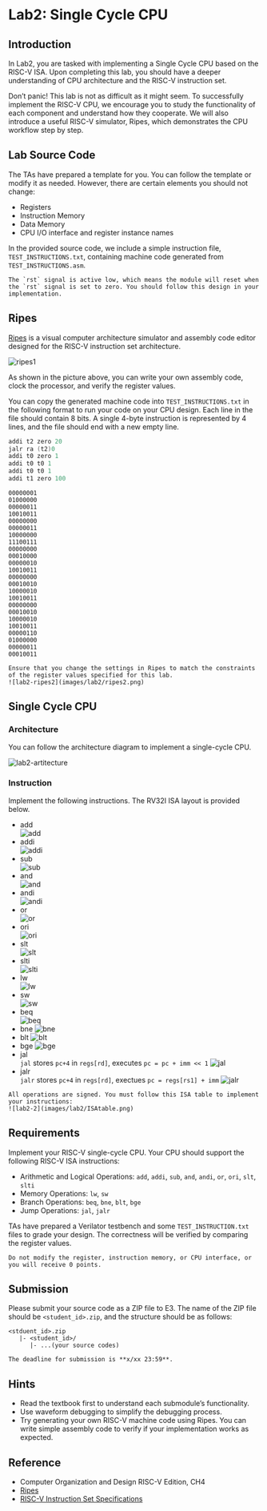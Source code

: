 # Lab2: Single Cycle CPU

## Introduction

In Lab2, you are tasked with implementing a Single Cycle CPU based on the RISC-V ISA. Upon completing this lab, you should have a deeper understanding of CPU architecture and the RISC-V instruction set.

Don’t panic! This lab is not as difficult as it might seem. To successfully implement the RISC-V CPU, we encourage you to study the functionality of each component and understand how they cooperate. We will also introduce a useful RISC-V simulator, Ripes, which demonstrates the CPU workflow step by step.

## Lab Source Code

The TAs have prepared a template for you. You can follow the template or modify it as needed. However, there are certain elements you should not change:

- Registers
- Instruction Memory
- Data Memory
- CPU I/O interface and register instance names

In the provided source code, we include a simple instruction file, `TEST_INSTRUCTIONS.txt`, containing machine code generated from `TEST_INSTRUCTIONS.asm`.

```{important}
The `rst` signal is active low, which means the module will reset when the `rst` signal is set to zero. You should follow this design in your implementation.
```

## Ripes

[Ripes](https://ripes.me/) is a visual computer architecture simulator and assembly code editor designed for the RISC-V instruction set architecture.

![ripes1](images/lab2/ripes1.png)

As shown in the picture above, you can write your own assembly code, clock the processor, and verify the register values.

You can copy the generated machine code into `TEST_INSTRUCTIONS.txt` in the following format to run your code on your CPU design. Each line in the file should contain 8 bits. A single 4-byte instruction is represented by 4 lines, and the file should end with a new empty line.

```asm
addi t2 zero 20
jalr ra (t2)0
addi t0 zero 1
addi t0 t0 1
addi t0 t0 1
addi t1 zero 100
```

```
00000001
01000000
00000011
10010011
00000000
00000011
10000000
11100111
00000000
00010000
00000010
10010011
00000000
00010010
10000010
10010011
00000000
00010010
10000010
10010011
00000110
01000000
00000011
00010011
```

```{important}
Ensure that you change the settings in Ripes to match the constraints of the register values specified for this lab.
![lab2-ripes2](images/lab2/ripes2.png)
```

## Single Cycle CPU

### Architecture

You can follow the architecture diagram to implement a single-cycle CPU.

![lab2-artitecture](images/lab2/artitecture.jpg)

### Instruction

Implement the following instructions. The RV32I ISA layout is provided below.

- add  
  ![add](images/lab2/add.png)
- addi  
  ![addi](images/lab2/addi.png)
- sub  
  ![sub](images/lab2/sub.png)
- and  
  ![and](images/lab2/and.png)
- andi  
  ![andi](images/lab2/andi.png)
- or  
  ![or](images/lab2/or.png)
- ori  
  ![ori](images/lab2/ori.png)
- slt  
  ![slt](images/lab2/slt.png)
- slti  
  ![slti](images/lab2/slti.png)
- lw  
  ![lw](images/lab2/lw.png)
- sw  
  ![sw](images/lab2/sw.png)
- beq  
  ![beq](images/lab2/beq.png)
- bne
  ![bne](images/lab2/bne.png)
- blt
  ![blt](images/lab2/blt.png)
- bge
  ![bge](images/lab2/bge.png)
- jal  
   `jal` stores `pc+4` in `regs[rd]`, executes `pc = pc + imm << 1`
  ![jal](images/lab2/jal.png)
- jalr  
  `jalr` stores `pc+4` in `regs[rd]`, exectues `pc = regs[rs1] + imm`
  ![jalr](images/lab2/jalr.png)

```{important}
All operations are signed. You must follow this ISA table to implement your instructions:
![lab2-2](images/lab2/ISAtable.png)
```

## Requirements

Implement your RISC-V single-cycle CPU. Your CPU should support the following RISC-V ISA instructions:

- Arithmetic and Logical Operations: `add`, `addi`, `sub`, `and`, `andi`, `or`, `ori`, `slt`, `slti`
- Memory Operations: `lw`, `sw`
- Branch Operations: `beq`, `bne`, `blt`, `bge`
- Jump Operations: `jal`, `jalr`

TAs have prepared a Verilator testbench and some `TEST_INSTRUCTION.txt` files to grade your design. The correctness will be verified by comparing the register values.

```{warning}
Do not modify the register, instruction memory, or CPU interface, or you will receive 0 points.
```

## Submission

Please submit your source code as a ZIP file to E3. The name of the ZIP file should be `<student_id>.zip`, and the structure should be as follows:

```
<stduent_id>.zip
   |- <student_id>/
      |- ...(your source codes)
```

```{warning}
The deadline for submission is **x/xx 23:59**.
```

## Hints

- Read the textbook first to understand each submodule’s functionality.
- Use waveform debugging to simplify the debugging process.
- Try generating your own RISC-V machine code using Ripes. You can write simple assembly code to verify if your implementation works as expected.

## Reference

- Computer Organization and Design RISC-V Edition, CH4
- [Ripes](https://github.com/mortbopet/Ripes)
- [RISC-V Instruction Set Specifications](https://msyksphinz-self.github.io/riscv-isadoc/html/rvi.html)
